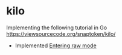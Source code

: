 # kilo

Implementing the following tutorial in Go https://viewsourcecode.org/snaptoken/kilo/

* Implemented [Entering raw mode](https://viewsourcecode.org/snaptoken/kilo/02.enteringRawMode.html)
